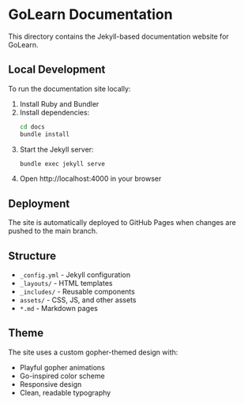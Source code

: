 # GoLearn Documentation

This directory contains the Jekyll-based documentation website for GoLearn.

## Local Development

To run the documentation site locally:

1. Install Ruby and Bundler
2. Install dependencies:
   ```bash
   cd docs
   bundle install
   ```
3. Start the Jekyll server:
   ```bash
   bundle exec jekyll serve
   ```
4. Open http://localhost:4000 in your browser

## Deployment

The site is automatically deployed to GitHub Pages when changes are pushed to the main branch.

## Structure

- `_config.yml` - Jekyll configuration
- `_layouts/` - HTML templates
- `_includes/` - Reusable components
- `assets/` - CSS, JS, and other assets
- `*.md` - Markdown pages

## Theme

The site uses a custom gopher-themed design with:
- Playful gopher animations
- Go-inspired color scheme
- Responsive design
- Clean, readable typography
